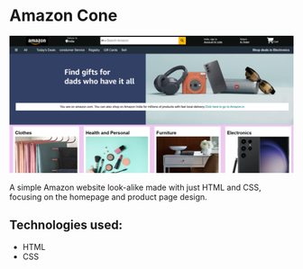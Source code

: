 # Amazon Cone

<img src ="https://github.com/VishalRaj20/Amazon-clone/blob/main/Amazon/Images/Amazon_front.png" />
 

A simple Amazon website look-alike made with just HTML and CSS, focusing on the homepage and product page design.

## Technologies used:
- HTML
- CSS
